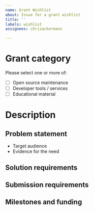 ```yaml
---
name: Grant Wishlist
about: Issue for a grant wishlist
title: ''
labels: wishlist
assignees: chrisackermann

---
```


# <Project name>

# Grant category

Please select one or more of:

- [ ] Open source maintenance
- [ ] Developer tools / services
- [ ] Educational material

# Description

## Problem statement

- Target audience
- Evidence for the need

## Solution requirements

## Submission requirements

## Milestones and funding
